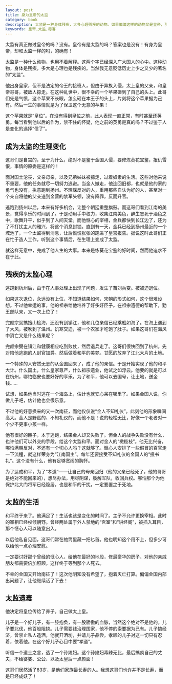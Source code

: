 ```yaml
---
layout: post
title: 身为皇帝的太监
category: book
description: 太监是一种身体残疾，大多心理残疾的动物。如果偏偏这样的动物又是皇帝，那会是怎么样一个后果呢？
keywords: 皇帝,太监,毒害
---
```


太监有真正做过皇帝的吗？没有。皇帝有是太监的吗？答案也是没有！有身为皇帝，却和太监一样的吗，的确有！

太监是一种什么动物，也用不着解释。这两个字已经深入广大国人的心中。这种动物，身体是残疾，多大是心理也是残疾的。当然我无意贬低历史上少之又少的著名的“太监”。

他出身皇家，但不是法定的帝王的接班人，但由于异族入侵，太上皇的父亲，和皇帝哥哥，被敌人掠走。在这种乱世中，很不幸的一个苹果砸到了自己的头上。此哥们先是气愤，这个苹果不长眼，怎么砸在本王子的头上，片刻将这个苹果据为己有。然后一生的事情就是为了保卫这个无意的苹果！

这个苹果就是“皇位”。在没有得到皇位之前，此人表现一直正常，有时甚至还英勇。每当看到他以后的作为，禁不住的怀疑，他之前的英勇是真的吗？不过鉴于人是变化的选择“信了”。

## 成为太监的生理变化

这哥们是自宫的，至于为什么，绝对不是鉴于金国入侵，要修炼葵花宝鉴，报仇雪恨，事情的原委是这样的！

面对国土沦丧，父亲母亲，以及兄弟姊妹被掠走，过着奴隶的生活。这些对他来说不重要，他的任务就尽一切努力逃避。当金人撤走，他连回旧都，也就是他的家的勇气也没有，执意跑到扬州。不理睬反对的人，重用那些自认为好的人，甚至对一个亲自将他的父亲送到金营的禁军头领，没有降罪，反而升官。

逃跑到扬州以后，本来有好多机会，让整个朝廷重整旗鼓。而这哥们看到江南的美景，觉得享乐的时间到了。于是动用手中权力，收集江南美色，醉生忘死于酒色之中，歌舞升平，似乎到了人间天堂。而他愜心的宰相，金兵都快到长江边了，还为了不打扰主人的雅兴，将这个消息封锁。直到有一天，金兵已经到扬州最近的一个城池了，一个太监得到消息，让后慌慌张张的跑进了皇宫报告。据说这时此哥们正在忙于造人工作，听到这个事情后，在生理上变成了太监。

就这样无意中，完成了他人生的大事。本来是练葵花宝鉴的好时间，然而他追求不在于此。

## 残疾的太监心理

逃跑到杭州后，由于在人事处理上出现了问题，发生了苗刘兵变。被被迫退位。

如果这次退位，永远没有上位，不知道结果如何，宋朝的形式如何，这个很难设想。不过他幸运的事，他的祖宗给他培养了好多好臣子。在祖宗遗德的帮助下，勤王部队来，又一次上位了！

完颜宗弼搞搜山检海，还没有到镇江，他和几位亲信已经乘船如海了。在海上遇到了大风，被吹到了温州。饥寒交迫，被一个农家才吃饱了肚子。如果这哥们在海风中消亡又是什么结果呢？

完颜宗弼在镇江和健康相应吃到败仗，然后退兵走了。这哥们很快回到了杭州。先对陪他逃跑的人封官加爵。然后做着和平的美梦。甘愿的放弃了江北大片的土地。

一个特殊的人安然无恙的从金国回来了，成了他的亲信。于是开始实现了他的和平大计。什么国土，什么皇家尊严，什么祖宗遗业，他试之如浮云。他要的就是可以在杭州，哪怕临安也要好好的享乐。为了和平，他可以去国号，让土地，送金钱……

试想，如果他当时逃在一个海岛上，估计也就安心呆在哪里了。如果金国人说，你做儿子吧，估计他也会很乐意。

不过他的好意换来的又一次南征，而他仅仅说“金人不知礼仪”。此刻他的形象瞬间高大。金人是野蛮的、不知礼仪的，而他不是！说的轻松无比，好像一个老者对一个少不更事小孩一样。

他有很好的臣子，本于逃跑，结果金人却又失败了。但金人的战争失败没有什么，也许他们可以外交的手段，给这个太监和平。面对金人的“橄榄枝”。他无比兴奋，哪怕满朝反对，不还有一个切心人吗？这就够了。惬心人安排了一些假冒的百官走一下流程，就这样荣身为“江南国主”。每年还要接受不知礼仪的金国人的“授书礼”。这个没有什么，他有足够宽阔的胸怀。

为了达成和平，为了“孝道”——让自己的母亲回归（他的父亲已经死了，他的哥哥是绝对不能回来的），想尽办法，用尽阴谋，肢解军队，收回兵权。哪怕那个为他保护北大门将军已经隐居，也是和平的干扰，一定要置之于死地。

## 太监的生活

和平终于来了。他满足了！生活也该是变化的时间了。主子不允许更换宰相。此时的宰相已经权倾朝野。曾经两处属于外人禁地的“宫室”和“讲经阁”，被插入耳目，那个惬心人可以随意出入。

以后他私自见面，这哥们常在袖筒里藏一把匕首。他也明知这个用不上，但多少可以给他一点心理安慰。

一定要讨好那个曾经的惬心人，给他在最好的地段，修最豪华的房子，对他的亲戚朋友都需要倍加照顾。这样终于等到那个人死去。

不幸的金国又开始南征了！这次他明知没有希望了，抱着灭亡打算。偏偏金国内部出问题了，让他继续活了下去！

## 太监遗毒

他决定将皇位传给了养子。自己做太上皇。

儿子是一个好儿子，有一腔抱负，有一股骄傲的血脉，当然这个绝对不是他的。儿子要北伐，他百般阻挠。儿子需要钱治理国家，他不停的索要据为己有。儿子搞经济，曾禁止私人造酒，他就开酒坊，并请儿子品尝。孝顺的儿子对这一切只有忍着，依着他。在这个好儿子心目中要“孝道”。

听信一个道士之言，选了一个孙媳妇。这个孙媳妇毒辣无比，最后搞疯自己的丈夫，不给婆婆、公公、以及太皇后一点颜面！

这哥们居然活了83岁，是他们家族最长寿的人。我想这哥们也许并不是长寿，而是已经成妖了！